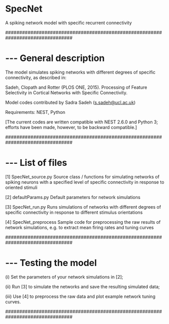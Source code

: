 # SpecNet
A spiking network model with specific recurrent connectivity

################################################################################
# --- General description

The model simulates spiking networks with different degrees of specific connectivity,
as described in:

Sadeh, Clopath and Rotter (PLOS ONE, 2015).
Processing of Feature Selectivity in Cortical Networks with Specific Connectivity.

Model codes contributed by Sadra Sadeh (s.sadeh@ucl.ac.uk)

Requirements: NEST, Python

[The current codes are written compatible with NEST 2.6.0 and Python 3;
efforts have been made, however, to be backward compatible.]

################################################################################
# --- List of files

[1] SpecNet_source.py
Source class / functions for simulating networks of spiking neurons
with a specified level of specific connectivity in response to oriented stimuli

[2] defaultParams.py
Default parameters for network simulations

[3] SpecNet_run.py
Runs simulations of networks with different degrees of specific connectivity
in response to different stimulus orientations

[4] SpecNet_preprocess
Sample code for preprocessing the raw results of network simulations,
e.g. to extract mean firing rates and tuning curves

################################################################################
# --- Testing the model

(i) Set the parameters of your network simulations in [2];

(ii) Run [3] to simulate the networks and save the resulting simulated data;

(iii) Use [4] to preprocess the raw data and plot example network tuning curves.

################################################################################
